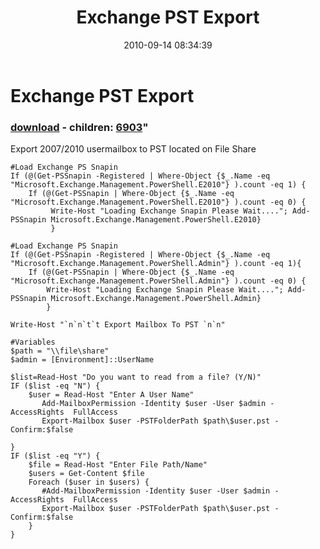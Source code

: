 ﻿---
pid:            2231
parent:         0
children:       6903
poster:         St3v3o
title:          Exchange PST Export
date:           2010-09-14 08:34:39
format:         posh
---

# Exchange PST Export

### [download](2231.ps1) - children: [6903](6903.md)"

Export 2007/2010 usermailbox to PST located on File Share

```posh
#Load Exchange PS Snapin
If (@(Get-PSSnapin -Registered | Where-Object {$_.Name -eq "Microsoft.Exchange.Management.PowerShell.E2010"} ).count -eq 1) {
    If (@(Get-PSSnapin | Where-Object {$_.Name -eq "Microsoft.Exchange.Management.PowerShell.E2010"} ).count -eq 0) {
         Write-Host "Loading Exchange Snapin Please Wait...."; Add-PSSnapin Microsoft.Exchange.Management.PowerShell.E2010}
         } 

#Load Exchange PS Snapin
If (@(Get-PSSnapin -Registered | Where-Object {$_.Name -eq "Microsoft.Exchange.Management.PowerShell.Admin"} ).count -eq 1){ 
    If (@(Get-PSSnapin | Where-Object {$_.Name -eq "Microsoft.Exchange.Management.PowerShell.Admin"} ).count -eq 0) {
        Write-Host "Loading Exchange Snapin Please Wait...."; Add-PSSnapin Microsoft.Exchange.Management.PowerShell.Admin}
        }

Write-Host "`n`n`t`t Export Mailbox To PST `n`n"

#Variables
$path = "\\file\share"
$admin = [Environment]::UserName

$list=Read-Host "Do you want to read from a file? (Y/N)"
IF ($list -eq "N") { 
	$user = Read-Host "Enter A User Name"
       Add-MailboxPermission -Identity $user -User $admin -AccessRights  FullAccess
	   Export-Mailbox $user -PSTFolderPath $path\$user.pst -Confirm:$false
       
}
IF ($list -eq "Y") {
    $file = Read-Host "Enter File Path/Name"
	$users = Get-Content $file
	Foreach ($user in $users) {
       #Add-MailboxPermission -Identity $user -User $admin -AccessRights  FullAccess
	   Export-Mailbox $user -PSTFolderPath $path\$user.pst -Confirm:$false
	}
}
```
